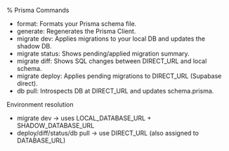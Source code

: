 % Prisma Commands

- format: Formats your Prisma schema file.
- generate: Regenerates the Prisma Client.
- migrate dev: Applies migrations to your local DB and updates the shadow DB.
- migrate status: Shows pending/applied migration summary.
- migrate diff: Shows SQL changes between DIRECT_URL and local schema.
- migrate deploy: Applies pending migrations to DIRECT_URL (Supabase direct).
- db pull: Introspects DB at DIRECT_URL and updates schema.prisma.

Environment resolution

- migrate dev → uses LOCAL_DATABASE_URL + SHADOW_DATABASE_URL
- deploy/diff/status/db pull → use DIRECT_URL (also assigned to DATABASE_URL)

